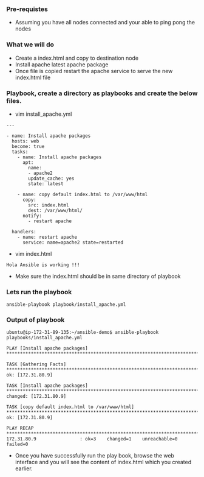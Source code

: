 ### Pre-requistes
- Assuming you have all nodes connected and your able to ping pong the nodes

### What we will do
- Create a index.html and copy to destination node
- Install apache latest apache package 
- Once file is copied restart the apache service to serve the new index.html file

### Playbook, create a directory as playbooks and create the below files. 

- vim install_apache.yml

```
---

- name: Install apache packages
  hosts: web
  become: true
  tasks:
    - name: Install apache packages
      apt:
        name:
        - apache2
        update_cache: yes
        state: latest

    - name: copy default index.html to /var/www/html
      copy:
        src: index.html
        dest: /var/www/html/
      notify:
        - restart apache

  handlers:
    - name: restart apache
      service: name=apache2 state=restarted
```

- vim index.html 

```
Hola Ansible is working !!!

```

- Make sure the index.html should be in same directory of playbook

### Lets run the playbook
```
ansible-playbook playbook/install_apache.yml
```

### Output of playbook
```
ubuntu@ip-172-31-89-135:~/ansible-demo$ ansible-playbook playbooks/install_apache.yml

PLAY [Install apache packages] ******************************************************************************************************************************

TASK [Gathering Facts] **************************************************************************************************************************************
ok: [172.31.80.9]

TASK [Install apache packages] ******************************************************************************************************************************
changed: [172.31.80.9]

TASK [copy default index.html to /var/www/html] *************************************************************************************************************
ok: [172.31.80.9]

PLAY RECAP **************************************************************************************************************************************************
172.31.80.9                : ok=3    changed=1    unreachable=0    failed=0
```

- Once you have successfully run the play book, browse the web interface and you will see the content of index.html which you created earlier.

